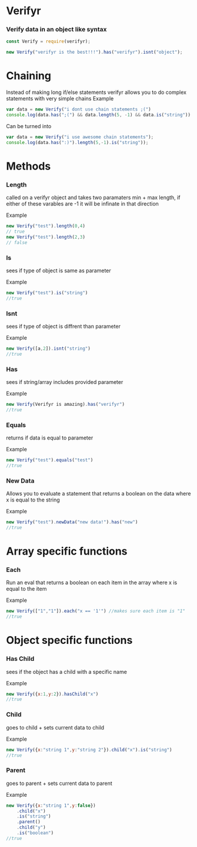 # Verifyr

### Verify data in an object like syntax

```js
const Verify = require(verifyr);

new Verify("verifyr is the best!!!").has("verifyr").isnt("object");
```

# Chaining

Instead of making long if/else statements verifyr allows you to do complex statements with very simple chains
Example
```js
var data = new Verify("i dont use chain statements ;(")
console.log(data.has(";(") && data.length(5, -1) && data.is("string"))
```

Can be turned into

```js
var data = new Verify("i use awesome chain statements");
console.log(data.has(":)").length(5,-1).is("string"));
```

# Methods

### Length
called on a verifyr object and takes two paramaters min + max length, if either of these varables are -1 it will be infinate in that direction

Example
```js
new Verify("test").length(0,4)
// true
new Verify("test").length(2,3)
// false
```

### Is
sees if type of object is same as parameter

Example
```js
new Verify("test").is("string")
//true
```

### Isnt
sees if type of object is diffrent than parameter

Example
```js
new Verify([a,2]).isnt("string")
//true
```

### Has
sees if string/array includes provided parameter

Example
```js
new Verify(Verifyr is amazing).has("verifyr")
//true
```

### Equals
returns if data is equal to parameter

Example
```js
new Verify("test").equals("test")
//true
```

### New Data
Allows you to evaluate a statement that returns a boolean on the data where x is equal to the string

Example
```js
new Verify("test").newData("new data!").has("new")
//true
```

# Array specific functions

### Each
Run an eval that returns a boolean on each item in the array where x is equal to the item

Example
```js
new Verify(["1","1"]).each("x == '1'") //makes sure each item is "1"
//true
```

# Object specific functions

### Has Child
sees if the object has a child with a specific name

Example
```js
new Verify({x:1,y:2}).hasChild("x")
//true
```

### Child
goes to child + sets current data to child

Example
```js
new Verify({x:"string 1",y:"string 2"}).child("x").is("string")
//true
```

### Parent
goes to parent + sets current data to parent

Example
```js
new Verify({x:"string 1",y:false})
    .child("x")
    .is("string")
    .parent()
    .child("y")
    .is("boolean")
//true
```